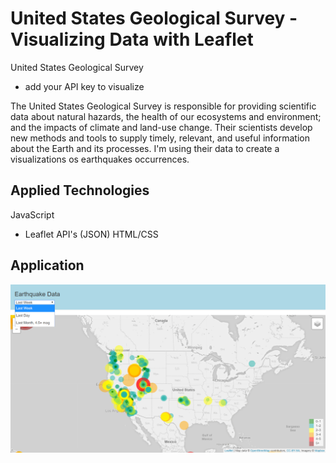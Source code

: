 # United States Geological Survey - Visualizing Data with Leaflet
United States Geological Survey
- add your API key to visualize

The United States Geological Survey is responsible for providing scientific data about natural hazards, the health of our ecosystems and environment; and the impacts of climate and land-use change. Their scientists develop new methods and tools to supply timely, relevant, and useful information about the Earth and its processes. 
I'm using their data to create a visualizations os earthquakes occurrences.

## Applied Technologies
JavaScript
- Leaflet
API's (JSON)
HTML/CSS


## Application
![img](/static/img.png)
